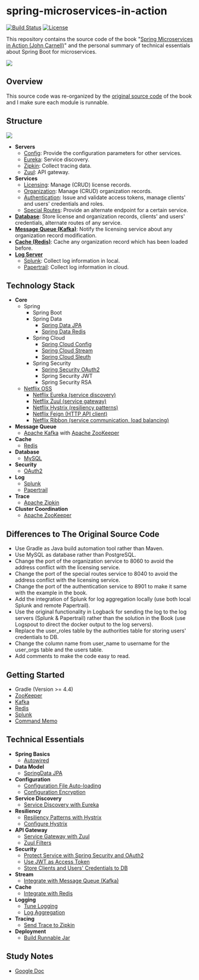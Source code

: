 # spring-microservices-in-action

[![Build Status](https://travis-ci.org/wuyichen24/spring-microservices-in-action.svg?branch=master)](https://travis-ci.org/wuyichen24/spring-microservices-in-action)
[![License](https://img.shields.io/badge/License-Apache%202.0-green.svg)](https://opensource.org/licenses/Apache-2.0) 

This repository contains the source code of the book "[Spring Microservices in Action (John Carnell)](https://www.manning.com/books/spring-microservices-in-action)" and the personal summary of technical essentials about Spring Boot for microservices.

![](readme/pics/Carnell-Spring-HI.png)

## Overview
This source code was re-organized by the [original source code](https://www.manning.com/downloads/1578) of the book and I make sure each module is runnable.

## Structure
![](https://github.com/wuyichen24/spring-microservices-in-action/blob/master/readme/pics/whole_structure/whole_structure.png)

- **Servers**
   - [Config](https://github.com/wuyichen24/spring-microservices-in-action/wiki/Config-Server): Provide the configuration parameters for other services.
   - [Eureka](https://github.com/wuyichen24/spring-microservices-in-action/wiki/Eureka-Server): Service discovery.
   - [Zipkin](https://github.com/wuyichen24/spring-microservices-in-action/wiki/Zipkin-Server): Collect tracing data.
   - [Zuul](https://github.com/wuyichen24/spring-microservices-in-action/wiki/Zuul-Server): API gateway.
- **Services**
   - [Licensing](https://github.com/wuyichen24/spring-microservices-in-action/wiki/Licensing-Service): Manage (CRUD) license records.
   - [Organization](https://github.com/wuyichen24/spring-microservices-in-action/wiki/Organization-Service): Manage (CRUD) organization records.
   - [Authentication](https://github.com/wuyichen24/spring-microservices-in-action/wiki/Authentication-Service): Issue and validate access tokens, manage clients' and users' credentials and roles.
   - [Special Routes](https://github.com/wuyichen24/spring-microservices-in-action/wiki/Special-Routes-Service): Provide an alternate endpoint for a certain service.
- [**Database**](https://github.com/wuyichen24/spring-microservices-in-action/wiki/Database): Store license and organization records, clients' and users' credentials, alternate routes of any service.
- [**Message Queue (Kafka)**](https://github.com/wuyichen24/spring-microservices-in-action/wiki/Message-Queue): Notify the licensing service about any organization record modification.
- [**Cache (Redis)**](https://github.com/wuyichen24/spring-microservices-in-action/wiki/Cache): Cache any organization record which has been loaded before.
- [**Log Server**]()
   - [Splunk](https://github.com/wuyichen24/spring-microservices-in-action/wiki/Splunk-Server): Collect log information in local.
   - [Papertrail](): Collect log information in cloud.

## Technology Stack
- **Core**
   - Spring
      - Spring Boot
      - Spring Data
         - [Spring Data JPA](https://spring.io/projects/spring-data-jpa)
         - [Spring Data Redis](https://spring.io/projects/spring-data-redis)
      - Spring Cloud
         - [Spring Cloud Config](https://spring.io/projects/spring-cloud-config)
         - [Spring Cloud Stream](https://spring.io/projects/spring-cloud-stream)
         - [Spring Cloud Sleuth](https://spring.io/projects/spring-cloud-sleuth)
      - Spring Security
         - [Spring Security OAuth2](https://projects.spring.io/spring-security-oauth/docs/oauth2.html)
         - Spring Security JWT
         - Spring Security RSA
   - [Netflix OSS](https://netflix.github.io/)
      - [Netflix Eureka (service discovery)](https://github.com/Netflix/eureka)
      - [Netflix Zuul (service gateway)](https://github.com/Netflix/zuul)
      - [Netflix Hystrix (resiliency patterns)](https://github.com/Netflix/hystrix)
      - [Netflix Feign (HTTP API client)](https://github.com/OpenFeign/feign)
      - [Netflix Ribbon (service communication, load balancing)](https://github.com/Netflix/ribbon)
- **Message Queue**
   - [Apache Kafka](https://kafka.apache.org/) with [Apache ZooKeeper](https://zookeeper.apache.org/)
- **Cache**
   - [Redis](https://redis.io/)
- **Database**
   - [MySQL](https://www.mysql.com/)
- **Security**
   - [OAuth2](https://oauth.net/2/)
- **Log**
   - [Splunk](https://www.splunk.com/)
   - [Papertrail](https://papertrailapp.com/)
- **Trace**
   - [Apache Zipkin](https://zipkin.apache.org/)
- **Cluster Coordination**
   - [Apache ZooKeeper](https://zookeeper.apache.org/)

## Differences to The Original Source Code
- Use Gradle as Java build automation tool rather than Maven.
- Use MySQL as database rather than PostgreSQL.
- Change the port of the organization service to 8060 to avoid the address conflict with the licensing service.
- Change the port of the special routes service to 8040 to avoid the address conflict with the licensing service.
- Change the port of the authentication service to 8901 to make it same with the example in the book.
- Add the integration of Splunk for log aggregation locally (use both local Splunk and remote Papertrail).
- Use the original functionality in Logback for sending the log to the log servers (Splunk & Papertrail) rather than the solution in the Book (use Logspout to direct the docker output to the log servers).
- Replace the user_roles table by the authorities table for storing users' credentials to DB.
- Change the column name from user_name to username for the user_orgs table and the users table.
- Add comments to make the code easy to read.

## Getting Started
- Gradle (Version >= 4.4)
- [ZooKeeper](https://github.com/wuyichen24/spring-microservices-in-action/wiki/Getting-Started#install-apache-zookeeper)
- [Kafka](https://github.com/wuyichen24/spring-microservices-in-action/wiki/Getting-Started#install-apache-kafka)
- [Redis](https://github.com/wuyichen24/spring-microservices-in-action/wiki/Getting-Started#install-redis)
- [Splunk](https://github.com/wuyichen24/spring-microservices-in-action/wiki/Splunk)
- [Command Memo](https://github.com/wuyichen24/spring-microservices-in-action/wiki/Command-Memo)

## Technical Essentials
- **Spring Basics**
   - [Autowired](https://github.com/wuyichen24/spring-microservices-in-action/wiki/Autowired)
- **Data Model**
   - [SpringData JPA](https://github.com/wuyichen24/spring-microservices-in-action/wiki/SpringData-JPA)
- **Configuration**
   - [Configuration File Auto-loading](https://github.com/wuyichen24/spring-microservices-in-action/wiki/Configuration-File-Auto-loading)
   - [Configuration Encryption](https://github.com/wuyichen24/spring-microservices-in-action/wiki/Configuration-Encryption)
- **Service Discovery**
   - [Service Discovery with Eureka](https://github.com/wuyichen24/spring-microservices-in-action/wiki/Service-Discovery-with-Eureka)
- **Resiliency**
   - [Resiliency Patterns with Hystrix](https://github.com/wuyichen24/spring-microservices-in-action/wiki/Resiliency-Patterns-with-Hystrix)
   - [Configure Hystrix](https://github.com/wuyichen24/spring-microservices-in-action/wiki/Configure-Hystrix)
- **API Gateway**
   - [Service Gateway with Zuul](https://github.com/wuyichen24/spring-microservices-in-action/wiki/Service-Gateway-with-Zuul)
   - [Zuul Filters](https://github.com/wuyichen24/spring-microservices-in-action/wiki/Zuul-Filters)
- **Security**
   - [Protect Service with Spring Security and OAuth2](https://github.com/wuyichen24/spring-microservices-in-action/wiki/Protect-Service-with-Spring-Security-and-OAuth2)
   - [Use JWT as Access Token](https://github.com/wuyichen24/spring-microservices-in-action/wiki/Use-JWT-as-Access-Token)
   - [Store Clients and Users' Credentials to DB](https://github.com/wuyichen24/spring-microservices-in-action/wiki/Store-Clients-and-Users'-Credentials-to-DB)
- **Stream**
   - [Integrate with Message Queue (Kafka)](https://github.com/wuyichen24/spring-microservices-in-action/wiki/Integrate-with-Message-Queue-(Kafka))
- **Cache**
   - [Integrate with Redis](https://github.com/wuyichen24/spring-microservices-in-action/wiki/Integrate-with-Redis)
- **Logging**
   - [Tune Logging](https://github.com/wuyichen24/spring-microservices-in-action/wiki/Tune-Logging)
   - [Log Aggregation](https://github.com/wuyichen24/spring-microservices-in-action/wiki/Log-Aggregation)
- **Tracing**
   - [Send Trace to Zipkin](https://github.com/wuyichen24/spring-microservices-in-action/wiki/Send-Trace-to-Zipkin)
- **Deployment**
   - [Build Runnable Jar](https://github.com/wuyichen24/spring-microservices-in-action/wiki/Build-Runnable-Jar)

## Study Notes
- [Google Doc](https://docs.google.com/document/d/1yaZZDy-Sf-pwobK85re5FQCU8X7GGXpmERXtA5CXm4o/edit?usp=sharing)
